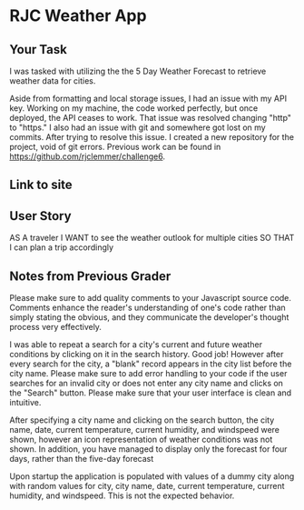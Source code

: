 # RJC Weather App

## Your Task
I was tasked with utilizing the the 5 Day Weather Forecast to retrieve weather data for cities.

Aside from formatting and local storage issues, I had an issue with my API key. Working on my machine, the code worked perfectly, but once deployed, the API ceases to work. That issue was resolved changing "http" to "https." I also had an issue with git and somewhere got lost on my commits. After trying to resolve this issue. I created a new repository for the project, void of git errors. Previous work can be found in  https://github.com/rjclemmer/challenge6.


## Link to site



## User Story

AS A traveler
I WANT to see the weather outlook for multiple cities
SO THAT I can plan a trip accordingly

## Notes from Previous Grader

Please make sure to add quality comments to your Javascript source code. Comments enhance the reader's understanding of one's code rather than simply stating the obvious, and they communicate the developer's thought process very effectively. 

I was able to repeat a search for a city's current and future weather conditions by clicking on it in the search history. Good job! However after every search for the city, a "blank" record appears in the city list before the city name. Please make sure to add error handling to your code if the user searches for an invalid city or does not enter any city name and clicks on the "Search" button. Please make sure that your user interface is clean and intuitive.

After specifying a city name and clicking on the search button, the city name, date, current temperature, current humidity, and windspeed were shown, however an icon representation of weather conditions was not shown. In addition, you have managed to display only the forecast for four days, rather than the five-day forecast

Upon startup the application is populated with values of a dummy city along with random values for city, city name, date, current temperature, current humidity, and windspeed. This is not the expected behavior.